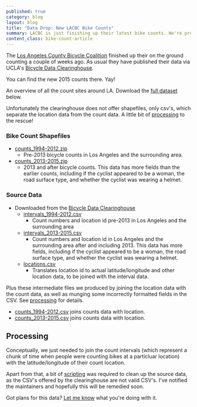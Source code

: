 ```yaml
---
published: true
category: blog
layout: blog
title: "Data Drop: New LACBC Bike Counts"
summary: LACBC is just finishing up their latest bike counts. We're providing some ready-to-go shapefile data of their results.
content_class: bike-count-article
---
```


The [Los Angeles County Bicycle Coalition](http://la-bike.org) finished
up their on the ground counting a couple of weeks ago. As usual they
have published their data via UCLA's [Bicycle Data
Clearinghouse](http://www.bikecounts.luskin.ucla.edu).

You can find the new 2015 counts there. Yay!

<script src='https://api.tiles.mapbox.com/mapbox.js/v2.2.1/mapbox.js'></script>
<link href='https://api.tiles.mapbox.com/mapbox.js/v2.2.1/mapbox.css' rel='stylesheet' />
<script src="/js/config.js"></script>
<script src="/js/bike_count_map.js"></script>
<div class='article-splash'>
  <div id='map'>
  </div>
  <div class='article-caption'>
    An overview of all the count sites around LA. Download the <a
    href="#bike-count-shapefiles">full dataset</a> below.
  </div>
</div>
<script>
  $(function(){
    var application = new BikeCountMap();
  });
</script>

Unfortunately the clearinghouse does not offer shapefiles, only csv's,
which separate the location data from the count data. A little bit of
[processing](#processing) to the rescue!

<a name='bike-count-shapefiles'></a>
### Bike Count Shapefiles

 * [<i class="fa fa-file"></i> counts_1994-2012.zip](https://s3-us-west-1.amazonaws.com/collision-la/data/2015-11-3-LACBC-bike-count-data/counts_1994-2012.zip)
   * Pre-2013 bicycle counts in Los Angeles and the
   surrounding area.
 * [<i class="fa fa-file"></i> counts_2013-2015.zip](https://s3-us-west-1.amazonaws.com/collision-la/data/2015-11-3-LACBC-bike-count-data/counts_2013-2015.zip)
   * 2013 and after bicycle counts. This data has more fields than the
   earlier counts, including if the cyclist appeared to be a woman, the
   road surface type, and whether the cyclist was wearing a helmet.

### Source Data

 * Downloaded from the [Bicycle Data
  Clearinghouse](http://www.bikecounts.luskin.ucla.edu)
   * [<i class="fa fa-file"></i>
   intervals_1994-2012.csv](https://s3-us-west-1.amazonaws.com/collision-la/data/2015-11-3-LACBC-bike-count-data/intervals_1994-2012.csv)
     * Count numbers and location id pre-2013 in Los Angeles and the
     surrounding area
   * [<i class="fa fa-file"></i> intervals_2013-2015.csv](https://s3-us-west-1.amazonaws.com/collision-la/data/2015-11-3-LACBC-bike-count-data/intervals_2013-2015.csv)
     * Count numbers and location id in Los Angeles and the
     surrounding area after and including 2013. This data has more fields,
     including if the cyclist appeared to be a woman, the road surface
     type, and whether the cyclist was wearing a helmet.
   * [<i class="fa fa-file"></i> locations.csv](https://s3-us-west-1.amazonaws.com/collision-la/data/2015-11-3-LACBC-bike-count-data/locations.csv)
     * Translates location id to actual latitude/longitude and other location data, to be joined with the
     interval data.

Plus these intermediate files we produced by joining the location data
with the count data, as well as munging some incorrectly formatted
fields in the CSV. See [processing](#processing) for details.

 * [<i class="fa fa-file"></i> counts_1994-2012.csv](https://s3-us-west-1.amazonaws.com/collision-la/data/2015-11-3-LACBC-bike-count-data/counts_1994-2012.csv) joins counts data with location.
 * [<i class="fa fa-file"></i> counts_2013-2015.csv](https://s3-us-west-1.amazonaws.com/collision-la/data/2015-11-3-LACBC-bike-count-data/counts_2013-2015.csv) joins counts data with location.

<a name="processing"></a>
## Processing

Conceptually, we just needed to join the count intervals (which
represent a chunk of time when people were counting bikes at a
particluar location) with the latitude/longitude of their count
location.

Apart from that, a bit of
[scripting](https://github.com/jackpine/collision/tree/master/visualizations/bike_count/bin)
was required to clean up the source data, as the CSV's offered by the
clearinghouse are not valid CSV's. I've notified the maintainers and
hopefully this will be remedied soon.

Got plans for this data? <a href="mailto:michael@jackpine.me">Let me
know</a> what you're doing with it.

